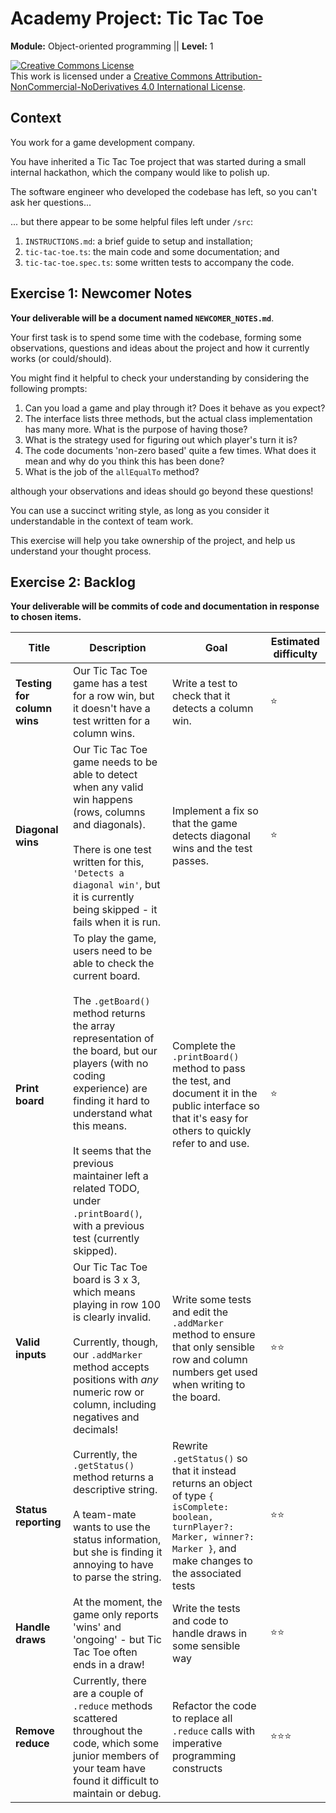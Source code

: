 # Academy Project: Tic Tac Toe
**Module:** Object-oriented programming || **Level:** 1

<a rel="license" href="http://creativecommons.org/licenses/by-nc-nd/4.0/"><img alt="Creative Commons License" style="border-width:0" src="https://i.creativecommons.org/l/by-nc-nd/4.0/88x31.png" /></a><br />This work is licensed under a <a rel="license" href="http://creativecommons.org/licenses/by-nc-nd/4.0/">Creative Commons Attribution-NonCommercial-NoDerivatives 4.0 International License</a>.

## Context

You work for a game development company.

You have inherited a Tic Tac Toe project that was started during a small internal hackathon, which the company would like to polish up.

The software engineer who developed the codebase has left, so you can't ask her questions...

... but there appear to be some helpful files left under `/src`:
1. `INSTRUCTIONS.md`: a brief guide to setup and installation;
2. `tic-tac-toe.ts`: the main code and some documentation; and
3. `tic-tac-toe.spec.ts`: some written tests to accompany the code.

## Exercise 1: Newcomer Notes

**Your deliverable will be a document named `NEWCOMER_NOTES.md`**.

Your first task is to spend some time with the codebase, forming some observations, questions and ideas about the project and how it currently works (or could/should).

You might find it helpful to check your understanding by considering the following prompts:

1. Can you load a game and play through it? Does it behave as you expect?
2. The interface lists three methods, but the actual class implementation has many more. What is the purpose of having those?
3. What is the strategy used for figuring out which player's turn it is?
4. The code documents 'non-zero based' quite a few times. What does it mean and why do you think this has been done?
5. What is the job of the `allEqualTo` method?

although your observations and ideas should go beyond these questions!

You can use a succinct writing style, as long as you consider it understandable in the context of team work.

This exercise will help you take ownership of the project, and help us understand your thought process.

## Exercise 2: Backlog

**Your deliverable will be commits of code and documentation in response to chosen items.**

Title | Description | Goal | Estimated difficulty
--- | --- | --- | ---
**Testing for column wins** | Our Tic Tac Toe game has a test for a row win, but it doesn't have a test written for a column wins. | Write a test to check that it detects a column win. | ⭐️
**Diagonal wins** | Our Tic Tac Toe game needs to be able to detect when any valid win happens (rows, columns and diagonals). <br /><br /> There is one test written for this, `'Detects a diagonal win'`, but it is currently being skipped - it fails when it is run. | Implement a fix so that the game detects diagonal wins and the test passes. | ⭐️
**Print board** | To play the game, users need to be able to check the current board. <br /><br /> The `.getBoard()` method returns the array representation of the board, but our players (with no coding experience) are finding it hard to understand what this means. <br /><br /> It seems that the previous maintainer left a related TODO, under `.printBoard()`, with a previous test (currently skipped). | Complete the `.printBoard()` method to pass the test, and document it in the public interface so that it's easy for others to quickly refer to and use. | ⭐️
**Valid inputs** | Our Tic Tac Toe board is 3 x 3, which means playing in row 100 is clearly invalid. <br /><br /> Currently, though, our `.addMarker` method accepts positions with *any* numeric row or column, including negatives and decimals! | Write some tests and edit the `.addMarker` method to ensure that only sensible row and column numbers get used when writing to the board. | ⭐️⭐️
**Status reporting** | Currently, the `.getStatus()` method returns a descriptive string. <br /><br /> A team-mate wants to use the status information, but she is finding it annoying to have to parse the string. | Rewrite `.getStatus()` so that it instead returns an object of type `{ isComplete: boolean, turnPlayer?: Marker, winner?: Marker }`, and make changes to the associated tests | ⭐️⭐️
**Handle draws** | At the moment, the game only reports 'wins' and 'ongoing' - but Tic Tac Toe often ends in a draw! | Write the tests and code to handle draws in some sensible way | ⭐️⭐️
**Remove reduce** | Currently, there are a couple of `.reduce` methods scattered throughout the code, which some junior members of your team have found it difficult to maintain or debug. | Refactor the code to replace all `.reduce` calls with imperative programming constructs | ⭐️⭐️⭐️
